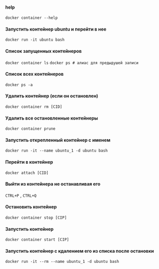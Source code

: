 #### help
```docker container --help```

#### Запустить контейнер ubuntu и перейти в нее
```docker run -it ubuntu bash```

#### Список запущенных контейнеров
```docker container ls```
```docker ps # алиас для предыдушей записи```

#### Список всех контейнеров
```docker ps -a```

#### Удалить контейнер (если он остановлен)
```docker container rm [CID]```

#### Удалить все остановленные контейнеры
```docker container prune```

#### Запустить открепленный контейнер с именем
```docker run -it --name ubuntu_1 -d ubuntu bash```

#### Перейти в контейнер
```docker attach [CID]```

#### Выйти из контейнера не останавливая его
```CTRL+P``` , ```CTRL+Q```

#### Остановить контейнер
```docker container stop [CIP]```

#### Запустить контейнер
```docker container start [CIP]```

#### Запустить контейнер с кдалением его из списка после остановки
```docker run -it --rm --name ubuntu_1 -d ubuntu bash```